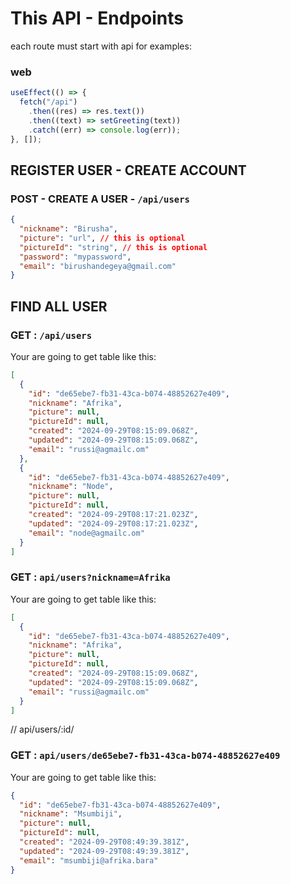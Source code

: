 # This API - Endpoints

each route must start with api for examples:

### web

```ts
useEffect(() => {
  fetch("/api")
    .then((res) => res.text())
    .then((text) => setGreeting(text))
    .catch((err) => console.log(err));
}, []);
```

## REGISTER USER - CREATE ACCOUNT

### **POST** - CREATE A USER - `/api/users `

```json
{
  "nickname": "Birusha",
  "picture": "url", // this is optional
  "pictureId": "string", // this is optional
  "password": "mypassword",
  "email": "birushandegeya@gmail.com"
}
```

## FIND ALL USER

### **GET** : `/api/users`

Your are going to get table like this:

```json
[
  {
    "id": "de65ebe7-fb31-43ca-b074-48852627e409",
    "nickname": "Afrika",
    "picture": null,
    "pictureId": null,
    "created": "2024-09-29T08:15:09.068Z",
    "updated": "2024-09-29T08:15:09.068Z",
    "email": "russi@agmailc.om"
  },
  {
    "id": "de65ebe7-fb31-43ca-b074-48852627e409",
    "nickname": "Node",
    "picture": null,
    "pictureId": null,
    "created": "2024-09-29T08:17:21.023Z",
    "updated": "2024-09-29T08:17:21.023Z",
    "email": "node@agmailc.om"
  }
]
```

### **GET** : `api/users?nickname=Afrika`

Your are going to get table like this:

```json
[
  {
    "id": "de65ebe7-fb31-43ca-b074-48852627e409",
    "nickname": "Afrika",
    "picture": null,
    "pictureId": null,
    "created": "2024-09-29T08:15:09.068Z",
    "updated": "2024-09-29T08:15:09.068Z",
    "email": "russi@agmailc.om"
  }
]
```

// api/users/:id/

### **GET** : `api/users/de65ebe7-fb31-43ca-b074-48852627e409`

Your are going to get table like this:

```json
{
  "id": "de65ebe7-fb31-43ca-b074-48852627e409",
  "nickname": "Msumbiji",
  "picture": null,
  "pictureId": null,
  "created": "2024-09-29T08:49:39.381Z",
  "updated": "2024-09-29T08:49:39.381Z",
  "email": "msumbiji@afrika.bara"
}
```

